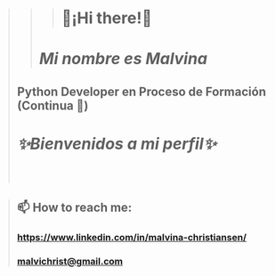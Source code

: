   >>># 👋¡Hi there!👋 
 >> # *Mi nombre es Malvina*
> ## Python Developer en Proceso de Formación <br/> (Continua 🌱)
> # *✨Bienvenidos a mi perfil✨*
> <br/>  <br/>




> ## 📫 How to reach me: <br/>
> ### https://www.linkedin.com/in/malvina-christiansen/ 
> ### malvichrist@gmail.com

